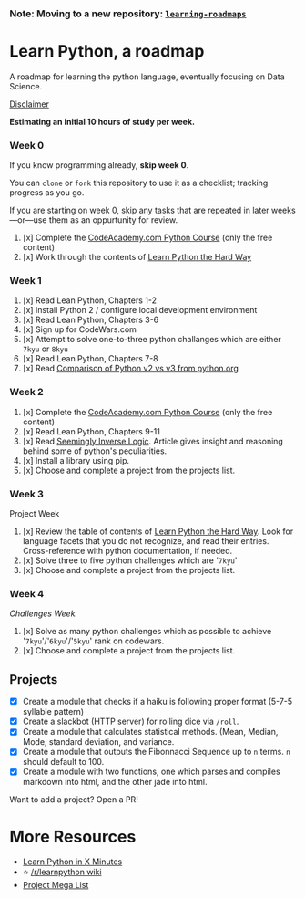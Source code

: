 ### Note: Moving to a new repository: [`learning-roadmaps`](https://github.com/RoryDuncan/learning-roadmaps)

# Learn Python, a roadmap
A roadmap for learning the python language, eventually focusing on Data Science.


[Disclaimer](http://i.imgur.com/GDc1hYw.png)

**Estimating an initial 10 hours of study per week.**

### Week 0

If you know programming already, **skip week 0**.

You can `clone` or `fork` this repository to use it as a checklist; tracking progress as you go.

If you are starting on week 0, skip any tasks that are repeated in later weeks&mdash;or&mdash;use them as an oppurtunity for review.

1. [x] Complete the [CodeAcademy.com Python Course](https://www.codecademy.com/learn/python) (only the free content)
2. [x] Work through the contents of [Learn Python the Hard Way](https://learnpythonthehardway.org/book/)

### Week 1

1. [x] Read Lean Python, Chapters 1-2
2. [x] Install Python 2 / configure local development environment
3. [x] Read Lean Python, Chapters 3-6
4. [x] Sign up for CodeWars.com
5. [x] Attempt to solve one-to-three python challanges which are either `7kyu` or `8kyu`
6. [x] Read Lean Python, Chapters 7-8
7. [x] Read [Comparison of Python v2 vs v3 from python.org](https://wiki.python.org/moin/Python2orPython3)

### Week 2

1. [x] Complete the [CodeAcademy.com Python Course](https://www.codecademy.com/learn/python) (only the free content)
2. [x] Read Lean Python, Chapters 9-11
3.  [x] Read [Seemingly Inverse Logic](http://lucumr.pocoo.org/2011/7/9/python-and-pola/#seemingly-inverse-logic). 
  Article gives insight and reasoning behind some of python's peculiarities. 
4. [x] Install a library using pip.
5. [x] Choose and complete a project from the projects list.

### Week 3

Project Week

1. [x] Review the table of contents of [Learn Python the Hard Way](https://learnpythonthehardway.org/book/). Look for language facets that you do not recognize, and read their entries. Cross-reference with python documentation, if needed.
2. [x] Solve three to five python challenges which are '`7kyu`'
3. [x] Choose and complete a project from the projects list.


### Week 4

_Challenges Week._

1. [x] Solve as many python challenges which as possible to achieve '`7kyu`'/'`6kyu`'/'`5kyu`' rank on codewars.
2. [x] Choose and complete a project from the projects list.

## Projects

- [x] Create a module that checks if a haiku is following proper format (5-7-5 syllable pattern)
- [x] Create a slackbot (HTTP server) for rolling dice via `/roll`.
- [x] Create a module  that calculates statistical methods. (Mean, Median, Mode, standard deviation, and variance.
- [x] Create a module that outputs the Fibonnacci Sequence up to `n` terms. `n` should default to 100.
- [x] Create a module with two functions, one which parses and compiles markdown into html, and the other jade into html.

Want to add a project? Open a PR!

# More Resources

- [Learn Python in X Minutes](https://learnxinyminutes.com/docs/python3/)
- :star: [/r/learnpython wiki](https://www.reddit.com/r/learnpython/wiki/index#wiki_tools_for_learning_python)
- [Project Mega List](https://github.com/karan/Projects)
